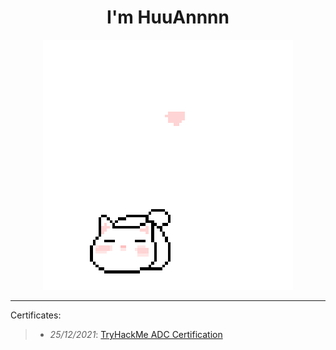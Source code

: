 <h1 align='center'>I'm HuuAnnnn</h1>
<p align="center">
 <img src="cat_intro.gif" />
</p>

___

Certificates:
>- *25/12/2021*: [TryHackMe ADC Certification](https://tryhackme-certificates.s3-eu-west-1.amazonaws.com/THM-HKVVJOIWJA.png)


<!--START_SECTION:waka-->
<!--END_SECTION:waka-->
